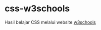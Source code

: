 # css-w3schools
Hasil belajar CSS melalui website <a href="https://www.w3schools.com/css/default.asp">w3schools</a>
